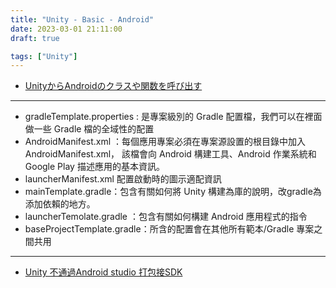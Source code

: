 ```yaml
---
title: "Unity - Basic - Android"
date: 2023-03-01 21:11:00
draft: true

tags: ["Unity"]
---
```


- [UnityからAndroidのクラスや関数を呼び出す](https://zenn.dev/sunmax/articles/e079dd3ba7c487)


---


- gradleTemplate.properties : 是專案級別的 Gradle 配置檔，我們可以在裡面做一些 Gradle 檔的全域性的配置
- AndroidManifest.xml ：每個應用專案必須在專案源設置的根目錄中加入 AndroidManifest.xml， 該檔會向 Android 構建工具、Android 作業系統和 Google Play 描述應用的基本資訊。
- launcherManifest.xml 配置啟動時的圖示適配資訊
- mainTemplate.gradle：包含有關如何將 Unity 構建為庫的說明，改gradle為添加依賴的地方。
- launcherTemolate.gradle ：包含有關如何構建 Android 應用程式的指令
- baseProjectTemplate.gradle：所含的配置會在其他所有範本/Gradle 專案之間共用




---
- [Unity 不通過Android studio 打包接SDK](https://www.jianshu.com/p/9058daafa130)